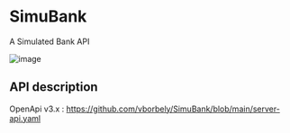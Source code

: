 # SimuBank
A Simulated Bank API

![image](https://github.com/user-attachments/assets/e12a5f5e-0537-41da-9fee-39d235b25c00)


## API description

OpenApi v3.x : https://github.com/vborbely/SimuBank/blob/main/server-api.yaml

